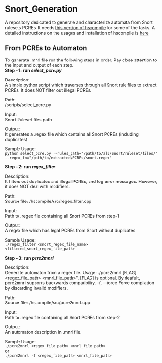 # Snort_Generation
A repository dedicated to generate and characterize automata from Snort rulesets PCREs. It needs [this version of hscompile](https://github.com/LingxiWu/hscompile.git) for some of the tasks. A detailed instructions on the usages and installation of hscompile is [here](https://github.com/kevinaangstadt/hscompile.git)

## From PCREs to Automaton
To ganerate .mnrl file run the following steps in order. Pay close attention to the input and output of each step.<br/>
**Step - 1: run *select_pcre.py***

Description:<br />
A simple python script which traverses through all Snort rule files to extract PCREs. It does NOT filter out illegal PCREs.
  
Path:<br />
/scripts/select_pcre.py
  
Input:<br/>
Snort Ruleset files path
  
Output:<br />
It generates a .regex file which contains all Snort PCREs (including duplicates)
  
Sample Usage:<br/>
```python select_pcre.py --rules_path="/path/to/all/Snort/ruleset/files/" --regex_fn="/path/to/extracted/PCREs/snort.regex"```

**Step - 2: run *regex_filter***

Description:<br />
It filters out duplicates and illegal PCREs, and log error messages. However, it does NOT deal with modifiers.
  
Path:<br />
Source file: /hscompile/src/regex_filter.cpp
  
Input:<br/>
Path to .regex file containing all Snort PCREs from step-1
  
Output:<br />
A regex file which has legal PCREs from Snort without duplicates
  
Sample Usage:<br/>
```./regex_filter <snort_regex_file_name> <filtered_snort_regex_file_path>```


**Step - 3: run *pcre2mnrl***

Description:<br />
Generate automaton from a regex file. Usage: ./pcre2mnrl [FLAG] <regex_file_path> <mnrl_file_path>". [FLAG] is optional. By deafult, pcre2mnrl supports backwards compatibility. -f, --force 	Force compilation by discarding invalid modifiers.
  
Path:<br />
Source file: /hscompile/src/pcre2mnrl.cpp
  
Input:<br/>
Path to .regex file containing all Snort PCREs from step-2
  
Output:<br />
An automaton description in .mnrl file.
  
Sample Usage:<br/>
```./pcre2mnrl <regex_file_path> <mnrl_file_path>```<br /> 
or<br/>
```./pcre2mnrl -f <regex_file_path> <mnrl_file_path> ```
